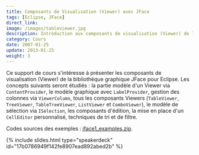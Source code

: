 ```yaml
---
title: Composants de Visualisation (Viewer) avec JFace
tags: [Eclipse, JFace]
direct_link: 
image: /images/tableviewer.jpg
description: Introduction aux composants de visualisation (Viewer) de la bibliothèque JFace d'Eclipse.
category: Cours
date: 2007-01-25
update: 2013-01-25
weight: 3
---
```


Ce support de cours s'intéresse à présenter les composants de visualisation (Viewer) de la bibliothèque graphique JFace pour Eclipse. Les concepts suivants seront étudiés : la partie modèle d'un Viewer via `ContentProvider`, le modèle graphique avec `LabelProvider`, gestion des colonnes via `ViewerColumn`, tous les composants Viewers (`TableViewer`, `TreeViewer`, `TableTreeViewer`, `ListViewer` et `ComboViewer`), le modèle de sélection via `ISelection`, les composants d'édition, la mise en place d'un `CellEditor` personnalisé, techniques de tri et de filtre.

Codes sources des exemples : [jface1_examples.zip](/files/jface1_examples.zip).

{% include slides.html type="speakerdeck" id="17b0786949f142fe8907ead892abed2b" %}
